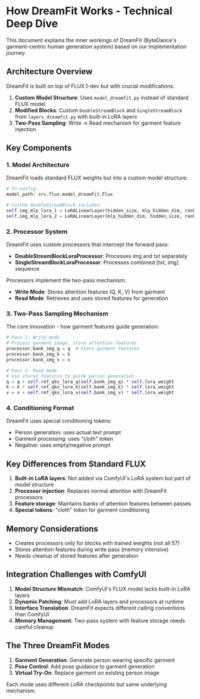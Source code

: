 # How DreamFit Works - Technical Deep Dive

This document explains the inner workings of DreamFit (ByteDance's garment-centric human generation system) based on our implementation journey.

## Architecture Overview

DreamFit is built on top of FLUX.1-dev but with crucial modifications:

1. **Custom Model Structure**: Uses `model_dreamfit.py` instead of standard FLUX model
2. **Modified Blocks**: Custom `DoubleStreamBlock` and `SingleStreamBlock` from `layers_dreamfit.py` with built-in LoRA layers
3. **Two-Pass Sampling**: Write → Read mechanism for garment feature injection

## Key Components

### 1. Model Architecture

DreamFit loads standard FLUX weights but into a custom model structure:

```python
# In config:
model_path: src.flux.model_dreamfit.Flux

# Custom DoubleStreamBlock includes:
self.img_mlp_lora_1 = LoRALinearLayer(hidden_size, mlp_hidden_dim, rank=32)
self.img_mlp_lora_2 = LoRALinearLayer(mlp_hidden_dim, hidden_size, rank=32)
```

### 2. Processor System

DreamFit uses custom processors that intercept the forward pass:

- **DoubleStreamBlockLoraProcessor**: Processes img and txt separately
- **SingleStreamBlockLoraProcessor**: Processes combined [txt, img] sequence

Processors implement the two-pass mechanism:
- **Write Mode**: Stores attention features (Q, K, V) from garment
- **Read Mode**: Retrieves and uses stored features for generation

### 3. Two-Pass Sampling Mechanism

The core innovation - how garment features guide generation:

```python
# Pass 1: Write mode
# Process garment image, store attention features
processor.bank_img_q = q  # Store garment features
processor.bank_img_k = k
processor.bank_img_v = v

# Pass 2: Read mode  
# Use stored features to guide person generation
q = q + self.ref_qkv_lora_q(self.bank_img_q) * self.lora_weight
k = k + self.ref_qkv_lora_k(self.bank_img_k) * self.lora_weight
v = v + self.ref_qkv_lora_v(self.bank_img_v) * self.lora_weight
```

### 4. Conditioning Format

DreamFit uses special conditioning tokens:
- Person generation: uses actual text prompt
- Garment processing: uses "cloth" token
- Negative: uses empty/negative prompt

## Key Differences from Standard FLUX

1. **Built-in LoRA layers**: Not added via ComfyUI's LoRA system but part of model structure
2. **Processor injection**: Replaces normal attention with DreamFit processors
3. **Feature storage**: Maintains banks of attention features between passes
4. **Special tokens**: "cloth" token for garment conditioning

## Memory Considerations

- Creates processors only for blocks with trained weights (not all 57)
- Stores attention features during write pass (memory intensive)
- Needs cleanup of stored features after generation

## Integration Challenges with ComfyUI

1. **Model Structure Mismatch**: ComfyUI's FLUX model lacks built-in LoRA layers
2. **Dynamic Patching**: Must add LoRA layers and processors at runtime
3. **Interface Translation**: DreamFit expects different calling conventions than ComfyUI
4. **Memory Management**: Two-pass system with feature storage needs careful cleanup

## The Three DreamFit Modes

1. **Garment Generation**: Generate person wearing specific garment
2. **Pose Control**: Add pose guidance to garment generation  
3. **Virtual Try-On**: Replace garment on existing person image

Each mode uses different LoRA checkpoints but same underlying mechanism.